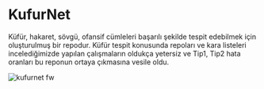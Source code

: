 # KufurNet

Küfür, hakaret, sövgü, ofansif cümleleri başarılı şekilde tespit edebilmek için oluşturulmuş bir repodur. Küfür tespit konusunda repoları ve kara listeleri incelediğimizde yapılan çalışmaların oldukça yetersiz ve Tip1, Tip2 hata oranları bu reponun ortaya çıkmasına vesile oldu. 

![kufurnet fw](https://github.com/datasciengine/KufurNet/assets/90087613/262dfdbb-76ec-4ee0-b120-745812819f5a)

